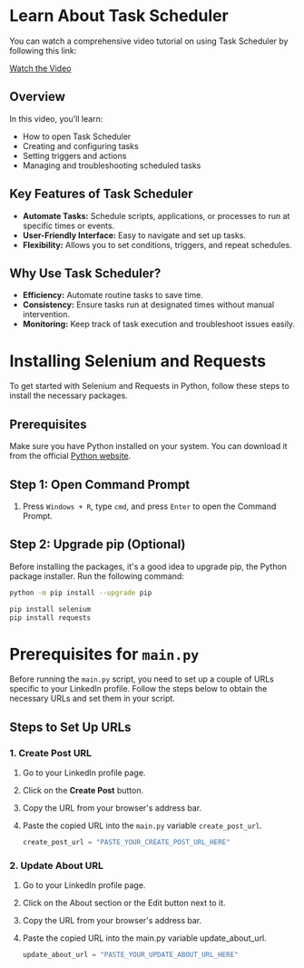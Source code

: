 
# Learn About Task Scheduler

You can watch a comprehensive video tutorial on using Task Scheduler by following this link:

[Watch the Video](https://youtu.be/ic4lUiDTbVI?si=j2jLh5IN-lbAcGbo)

## Overview

In this video, you'll learn:

- How to open Task Scheduler
- Creating and configuring tasks
- Setting triggers and actions
- Managing and troubleshooting scheduled tasks

## Key Features of Task Scheduler

- **Automate Tasks:** Schedule scripts, applications, or processes to run at specific times or events.
- **User-Friendly Interface:** Easy to navigate and set up tasks.
- **Flexibility:** Allows you to set conditions, triggers, and repeat schedules.

## Why Use Task Scheduler?

- **Efficiency:** Automate routine tasks to save time.
- **Consistency:** Ensure tasks run at designated times without manual intervention.
- **Monitoring:** Keep track of task execution and troubleshoot issues easily.

# Installing Selenium and Requests

To get started with Selenium and Requests in Python, follow these steps to install the necessary packages.

## Prerequisites

Make sure you have Python installed on your system. You can download it from the official [Python website](https://www.python.org/downloads/).

## Step 1: Open Command Prompt

1. Press `Windows + R`, type `cmd`, and press `Enter` to open the Command Prompt.

## Step 2: Upgrade pip (Optional)

Before installing the packages, it's a good idea to upgrade pip, the Python package installer. Run the following command:

```bash
python -m pip install --upgrade pip

pip install selenium
pip install requests
```
# Prerequisites for `main.py`

Before running the `main.py` script, you need to set up a couple of URLs specific to your LinkedIn profile. Follow the steps below to obtain the necessary URLs and set them in your script.

## Steps to Set Up URLs

### 1. Create Post URL

1. Go to your LinkedIn profile page.
2. Click on the **Create Post** button.
3. Copy the URL from your browser's address bar.
4. Paste the copied URL into the `main.py` variable `create_post_url`.

   ```python
   create_post_url = "PASTE_YOUR_CREATE_POST_URL_HERE"
   ```
### 2. Update About URL

1. Go to your LinkedIn profile page.
2. Click on the About section or the Edit button next to it.
3. Copy the URL from your browser's address bar.
4. Paste the copied URL into the main.py variable update_about_url.

   ```python
   update_about_url = "PASTE_YOUR_UPDATE_ABOUT_URL_HERE"
   ```

